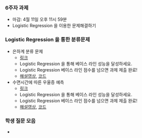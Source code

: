 
### 6주자 과제
- 마감: 4월 11일 오후 11시 59분
- Logistic Regression 을 이용한 문제해결하기

### Logistic Regression 을 통한 분류문제 
- 은하계 분류 문제 
  - [링크](https://www.kaggle.com/t/83adebbaa5554567ab3d79b3cdb54a77)
  - Logistic Regression 을 통해 베이스 라인 성능을 달성하세요.
  - Logistic Regression 베이스 라인 점수를 넘으면 과제 제출 완료!
  - [해설영상](https://youtu.be/KiC9BYGGOc0), [코드](https://www.kaggle.com/c/2021-ml-p4/code)
- 수면시간에 따른 우울증 예측 
  - [링크](https://www.kaggle.com/t/cd62f4ba48b64a699a9d51a460d615a6)
  - Logistic Regression 을 통해 베이스 라인 성능을 달성하세요.
  - Logistic Regression 베이스 라인 점수를 넘으면 과제 제출 완료!
  - [해설영상](https://youtu.be/iqsCl8k6lhY), [코드](https://www.kaggle.com/c/2021-ml-p8/code)


### 학생 질문 모음
- 


